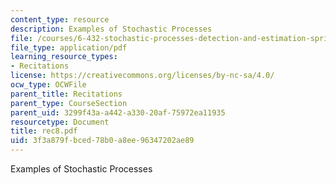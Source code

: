 ```yaml
---
content_type: resource
description: Examples of Stochastic Processes
file: /courses/6-432-stochastic-processes-detection-and-estimation-spring-2004/3f3a879fbced78b0a8ee96347202ae89_rec8.pdf
file_type: application/pdf
learning_resource_types:
- Recitations
license: https://creativecommons.org/licenses/by-nc-sa/4.0/
ocw_type: OCWFile
parent_title: Recitations
parent_type: CourseSection
parent_uid: 3299f43a-a442-a330-20af-75972ea11935
resourcetype: Document
title: rec8.pdf
uid: 3f3a879f-bced-78b0-a8ee-96347202ae89
---
```

Examples of Stochastic Processes